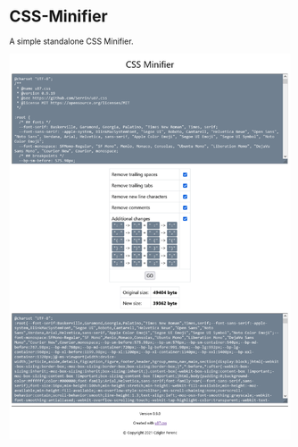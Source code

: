 # CSS-Minifier

A simple standalone CSS Minifier.

![screenshot](https://github.com/Serrin/CSS-Minifier/blob/main/minifier-0.9.0.app.png)
